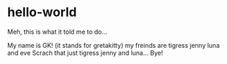 # hello-world
Meh, this is what it told me to do...

My name is GK! (it stands for gretakitty)
my freinds are tigress jenny luna and eve
Scrach that just tigress jenny and luna...
Bye!
